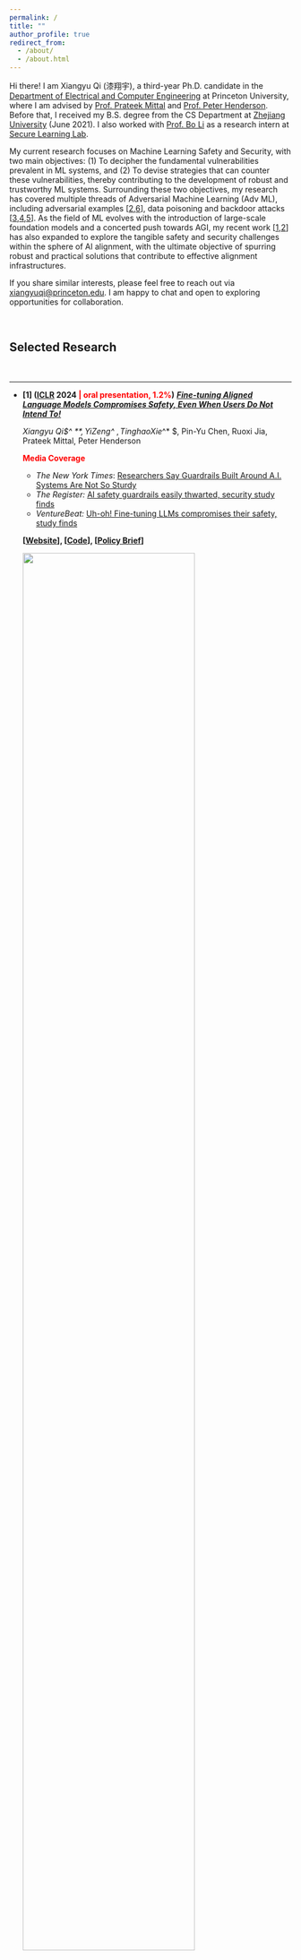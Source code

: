 ```yaml
---
permalink: /
title: ""
author_profile: true
redirect_from: 
  - /about/
  - /about.html
---
```




Hi there! I am Xiangyu Qi (漆翔宇), a third-year Ph.D. candidate in the [Department of Electrical and Computer Engineering](https://ece.princeton.edu) at Princeton University, where I am advised by [Prof. Prateek Mittal](https://www.princeton.edu/~pmittal/index.html) and [Prof. Peter Henderson](https://www.peterhenderson.co/). Before that, I received my B.S. degree from the CS Department at [Zhejiang University](http://www.zju.edu.cn/english/) (June 2021). I also worked with [Prof. Bo Li](https://aisecure.github.io/) as a research intern at [Secure Learning Lab](https://aisecure.github.io).

My current research focuses on Machine Learning Safety and Security, with two main objectives: (1) To decipher the fundamental vulnerabilities prevalent in ML systems, and (2) To devise strategies that can counter these vulnerabilities, thereby contributing to the development of robust and trustworthy ML systems. Surrounding these two objectives, my research has covered multiple threads of Adversarial Machine Learning (Adv ML), including adversarial examples [[2](https://arxiv.org/abs/2306.13213),[6](https://arxiv.org/abs/2106.06235)], data poisoning and backdoor attacks [[3](https://www.usenix.org/conference/usenixsecurity23/presentation/qi),[4](https://openreview.net/forum?id=_wSHsgrVali),[5](https://arxiv.org/abs/2111.12965)]. As the field of ML evolves with the introduction of large-scale foundation models and a concerted push towards AGI, my recent work [[1](https://arxiv.org/abs/2310.03693),[2](https://arxiv.org/abs/2306.13213)] has also expanded to explore the tangible safety and security challenges within the sphere of AI alignment, with the ultimate objective of spurring robust and practical solutions that contribute to effective alignment infrastructures.

If you share similar interests, please feel free to reach out via [xiangyuqi@princeton.edu](). I am happy to chat and open to exploring opportunities for collaboration.

<br>



## Selected Research

<br>

-----------



* **[1] ([ICLR](https://iclr.cc/Conferences/2024) 2024<font color="red"> <b>| oral presentation, 1.2%</b></font>)** [***Fine-tuning Aligned Language Models Compromises Safety, Even When Users Do Not Intend To!***](https://arxiv.org/abs/2310.03693)

  **Xiangyu Qi$^* $**, Yi Zeng$^* $, Tinghao Xie$^* $, Pin-Yu Chen, Ruoxi Jia, Prateek Mittal, Peter Henderson

  <font color="red"><b>Media Coverage</b></font>

  * *The New York Times*: [Researchers Say Guardrails Built Around A.I. Systems Are Not So Sturdy](https://www.nytimes.com/2023/10/19/technology/guardrails-artificial-intelligence-open-source.html)
  * *The Register:* [AI safety guardrails easily thwarted, security study finds](https://www.theregister.com/2023/10/12/chatbot_defenses_dissolve/)
  * *VentureBeat:* [Uh-oh! Fine-tuning LLMs compromises their safety, study finds](https://venturebeat.com/ai/uh-oh-fine-tuning-llms-compromises-their-safety-study-finds/)

  **[[Website](https://llm-tuning-safety.github.io/)], [[Code](https://github.com/LLM-Tuning-Safety/LLMs-Finetuning-Safety)], [[Policy Brief](https://hai.stanford.edu/policy-brief-safety-risks-customizing-foundation-models-fine-tuning)]**

  <img src="https://raw.githubusercontent.com/Unispac/Unispac.github.io/master/_pages/assets/qi2023fine.png" style="width: 80%;" />

  **Highlight**

  * While existing safety alignment infrastructures can restrict harmful behaviors of LLMs at inference time, they do not cover safety risks when fine-tuning privileges are extended to end-users. 
  * We show that: (1) the safety guardrails of GPT-3.5 can be largely removed by fine-tuning with only 10 *adversarially* designed training examples, a cost of less than **$0.20**; (2) fine-tuning aligned models with even completely benign datasets might also accidentally compromise safety.
  * Our work underscores a current trade-off between LLMs customization (for downstream applications) and the ensuing safety risks that correspondingly arise.

  <br>

  -------------

  

* **[2]** **([AAAI](https://aaai.org/aaai-conference/) 2024 <font color="red">| <b>oral presentation</b></font>)** ***[Visual Adversarial Examples Jailbreak Aligned Large Language Models](https://arxiv.org/abs/2306.13213)***

  **Xiangyu Qi$^* $**, Kaixuan Huang$^* $, Ashwinee Panda, Peter Henderson, Mengdi Wang, Prateek Mittal

  **[GPT-4V(ision) system card](https://openai.com/research/gpt-4v-system-card)** <font color="red"><b>cited this paper to underscore the emerging threat vector of multimodal jailbreaking.</b></font>

  **[[Code](https://github.com/Unispac/Visual-Adversarial-Examples-Jailbreak-Large-Language-Models)]**

  <img src="https://raw.githubusercontent.com/Unispac/Unispac.github.io/master/_pages/assets/qi2023visual-02.png" style="width: 60%;" />

  <img src="https://raw.githubusercontent.com/Unispac/Unispac.github.io/master/_pages/assets/qi2023visual.png" style="width: 80%;" />

  **Highlight**

  - Multimodality unavoidably expands attack surfaces, making the systems more vulnerable against adversarial attacks. 
  - Visual adversarial examples (that still have not been addressed after a decade of research) can be a fundamental adversarial challenge against AI alignment.

  <br>

  -------------------

  

* **[3] ([USENIX Security](https://www.usenix.org/conference/usenixsecurity23) 2023)** ***[Towards A Proactive ML Approach for Detecting Backdoor Poison Samples](https://www.usenix.org/conference/usenixsecurity23/presentation/qi)***

  **Xiangyu Qi**, Tinghao Xie, Jiachen T. Wang, Tong Wu, Saeed Mahloujifar, Prateek Mittal

  **[[Code](https://github.com/Unispac/Fight-Poison-With-Poison)]**

  <img src="https://raw.githubusercontent.com/Unispac/Unispac.github.io/master/_pages/assets/qi2023towards.png" style="width: 50%;" />

  **Highlight:** We formulate a proactive mindset for detecting backdoor poison samples in poisoned datasets, along with a concrete proactive method (Confusion Training) that effectively defeats a diverse set of 14 types of backdoor poisoning attacks.

  <br>

  ------------

  

* **[4] ([ICLR](https://iclr.cc/Conferences/2023) 2023)** ***[Revisiting the Assumption of Latent Separability for Backdoor Defenses](https://openreview.net/forum?id=_wSHsgrVali)***

  **Xiangyu Qi$^* $**, Tinghao Xie$^* $, Yiming Li, Saeed Mahloujifar, Prateek Mittal

  **[[Code](https://github.com/Unispac/Circumventing-Backdoor-Defenses)]**

  <img src="https://raw.githubusercontent.com/Unispac/Unispac.github.io/master/_pages/assets/qi2022revisiting.png" style="width: 80%;" />

  **Highlight:** Latent separability between clean and backdoor poison samples is pervasive and even used as a default assumption for designing defenses. But, we show that this is not necessarily true --- we design adaptive backdoor poisoning attacks that can suppress the latent separation.

  <br>

  ---------

  

* **[5] ([CVPR](https://cvpr2022.thecvf.com/) 2022 <font color="red"> <b>| oral presentation, 4.2%</b></font>)** ***[Towards Practical Deployment-Stage Backdoor Attack on Deep Neural Networks](https://arxiv.org/abs/2111.12965)***

  **Xiangyu Qi$^* $**, Tinghao Xie$^* $, Ruizhe Pan, Jifeng Zhu, Yong Yang, Kai Bu

  **[[Code](https://github.com/Unispac/Subnet-Replacement-Attack)]**

  <img src="https://raw.githubusercontent.com/Unispac/Unispac.github.io/master/_pages/assets/qi2022towards.png" style="width: 80%;" />

  **Highlight:** Given any neural network instance (regardless of its specific weights values) of a certain architecture, we can embed a backdoor into that model instance, by replacing a very narrow subnet of it with a malicious backdoor subnet.

  <br>

  ---------

  

* **[6] ([ICML](https://icml.cc/Conferences/2021) 2021)** ***[Knowledge Enhanced Machine Learning Pipeline against Diverse Adversarial Attacks](https://arxiv.org/abs/2106.06235)***

  Nezihe Merve Gürel$^*$, **Xiangyu Qi$^* $**, Luka Rimanic, Ce Zhang, Bo Li

  <img src="https://raw.githubusercontent.com/Unispac/Unispac.github.io/master/_pages/assets/gurel2021knowledge.png" style="width: 60%;" />
  
  **Highlight:** Embedding domain knowledge and logic reasoning into the ML pipeline has a promising potential for improving model robustness.

